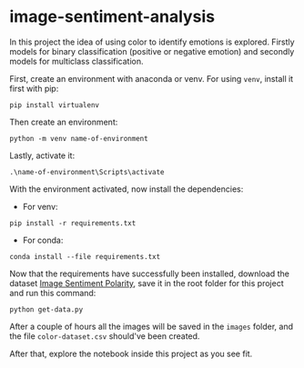 # image-sentiment-analysis

In this project the idea of using color to identify emotions is explored. Firstly models for binary classification (positive or negative emotion) and secondly models for multiclass classification. 

First, create an environment with anaconda or venv. For using ``venv``, install it first with pip:
```
pip install virtualenv
```

Then create an environment:
```
python -m venv name-of-environment
```

Lastly, activate it:

```
.\name-of-environment\Scripts\activate
```

With the environment activated, now install the dependencies:
- For venv:
```
pip install -r requirements.txt
```
- For conda:
```
conda install --file requirements.txt
```
Now that the requirements have successfully been installed, download the dataset [Image Sentiment Polarity](https://data.world/crowdflower/image-sentiment-polarity), save it in the root folder for this project and run this command:
```
python get-data.py
```
After a couple of hours all the images will be saved in the ``images`` folder, and the file ``color-dataset.csv`` should've been created.

After that, explore the notebook inside this project as you see fit.